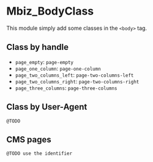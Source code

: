 # Mbiz_BodyClass

This module simply add some classes in the `<body>` tag.

## Class by handle

* `page_empty`: `page-empty`
* `page_one_column`: `page-one-column`
* `page_two_columns_left`: `page-two-columns-left`
* `page_two_columns_right`: `page-two-columns-right`
* `page_three_columns`: `page-three-columns`

## Class by User-Agent

`@TODO`

## CMS pages

`@TODO use the identifier`
